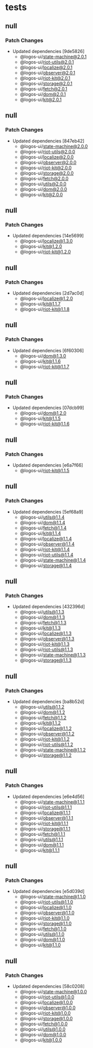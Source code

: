 # tests

## null

### Patch Changes

- Updated dependencies [9de5826]
  - @logos-ui/state-machine@2.0.1
  - @logos-ui/riot-utils@2.0.1
  - @logos-ui/localize@2.0.1
  - @logos-ui/observer@2.0.1
  - @logos-ui/riot-kit@2.0.1
  - @logos-ui/storage@2.0.1
  - @logos-ui/fetch@2.0.1
  - @logos-ui/dom@2.0.1
  - @logos-ui/kit@2.0.1

## null

### Patch Changes

- Updated dependencies [847eb42]
  - @logos-ui/state-machine@2.0.0
  - @logos-ui/riot-utils@2.0.0
  - @logos-ui/localize@2.0.0
  - @logos-ui/observer@2.0.0
  - @logos-ui/riot-kit@2.0.0
  - @logos-ui/storage@2.0.0
  - @logos-ui/fetch@2.0.0
  - @logos-ui/utils@2.0.0
  - @logos-ui/dom@2.0.0
  - @logos-ui/kit@2.0.0

## null

### Patch Changes

- Updated dependencies [14e5699]
  - @logos-ui/localize@1.3.0
  - @logos-ui/kit@1.2.0
  - @logos-ui/riot-kit@1.2.0

## null

### Patch Changes

- Updated dependencies [2d7ac0d]
  - @logos-ui/localize@1.2.0
  - @logos-ui/kit@1.1.7
  - @logos-ui/riot-kit@1.1.8

## null

### Patch Changes

- Updated dependencies [6f60306]
  - @logos-ui/dom@1.3.0
  - @logos-ui/kit@1.1.6
  - @logos-ui/riot-kit@1.1.7

## null

### Patch Changes

- Updated dependencies [07dcb99]
  - @logos-ui/dom@1.2.0
  - @logos-ui/kit@1.1.5
  - @logos-ui/riot-kit@1.1.6

## null

### Patch Changes

- Updated dependencies [e6a7f66]
  - @logos-ui/riot-kit@1.1.5

## null

### Patch Changes

- Updated dependencies [5ef68a9]
  - @logos-ui/utils@1.1.4
  - @logos-ui/dom@1.1.4
  - @logos-ui/fetch@1.1.4
  - @logos-ui/kit@1.1.4
  - @logos-ui/localize@1.1.4
  - @logos-ui/observer@1.1.4
  - @logos-ui/riot-kit@1.1.4
  - @logos-ui/riot-utils@1.1.4
  - @logos-ui/state-machine@1.1.4
  - @logos-ui/storage@1.1.4

## null

### Patch Changes

- Updated dependencies [432396d]
  - @logos-ui/utils@1.1.3
  - @logos-ui/dom@1.1.3
  - @logos-ui/fetch@1.1.3
  - @logos-ui/kit@1.1.3
  - @logos-ui/localize@1.1.3
  - @logos-ui/observer@1.1.3
  - @logos-ui/riot-kit@1.1.3
  - @logos-ui/riot-utils@1.1.3
  - @logos-ui/state-machine@1.1.3
  - @logos-ui/storage@1.1.3

## null

### Patch Changes

- Updated dependencies [ba8b52d]
  - @logos-ui/utils@1.1.2
  - @logos-ui/dom@1.1.2
  - @logos-ui/fetch@1.1.2
  - @logos-ui/kit@1.1.2
  - @logos-ui/localize@1.1.2
  - @logos-ui/observer@1.1.2
  - @logos-ui/riot-kit@1.1.2
  - @logos-ui/riot-utils@1.1.2
  - @logos-ui/state-machine@1.1.2
  - @logos-ui/storage@1.1.2

## null

### Patch Changes

- Updated dependencies [e6e4d56]
  - @logos-ui/state-machine@1.1.1
  - @logos-ui/riot-utils@1.1.1
  - @logos-ui/localize@1.1.1
  - @logos-ui/observer@1.1.1
  - @logos-ui/riot-kit@1.1.1
  - @logos-ui/storage@1.1.1
  - @logos-ui/fetch@1.1.1
  - @logos-ui/utils@1.1.1
  - @logos-ui/dom@1.1.1
  - @logos-ui/kit@1.1.1

## null

### Patch Changes

- Updated dependencies [e5d039d]
  - @logos-ui/state-machine@1.1.0
  - @logos-ui/riot-utils@1.1.0
  - @logos-ui/localize@1.1.0
  - @logos-ui/observer@1.1.0
  - @logos-ui/riot-kit@1.1.0
  - @logos-ui/storage@1.1.0
  - @logos-ui/fetch@1.1.0
  - @logos-ui/utils@1.1.0
  - @logos-ui/dom@1.1.0
  - @logos-ui/kit@1.1.0

## null

### Patch Changes

- Updated dependencies [58c0208]
  - @logos-ui/state-machine@1.0.0
  - @logos-ui/riot-utils@1.0.0
  - @logos-ui/localize@1.0.0
  - @logos-ui/observer@1.0.0
  - @logos-ui/riot-kit@1.0.0
  - @logos-ui/storage@1.0.0
  - @logos-ui/fetch@1.0.0
  - @logos-ui/utils@1.0.0
  - @logos-ui/dom@1.0.0
  - @logos-ui/kit@1.0.0

